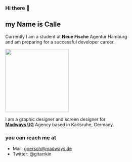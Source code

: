 ### Hi there 👋

## my Name is Calle

Currently I am a student at **Neue Fische** Agentur Hamburg  <br> and am preparing for a successful developer career.

<img src="https://www.madways.de/assets/images/carl_martin_goersch.jpg" width="200" />

I am a graphic designer and screen designer for <br>
[**Madways UG**](https://www.madways.de/) Agency based in Karlsruhe, Germany.

### you can reach me at 
- Mail: goersch@madways.de
- Twitter: @gitarrkin


<!--
- 🔭 I’m currently working on ...
- 🌱 I’m currently learning ...
- 👯 I’m looking to collaborate on ...
- 🤔 I’m looking for help with ...
- 💬 Ask me about ...
- 📫 How to reach me: ...
- 😄 Pronouns: ...
- ⚡ Fun fact: ...
-->
